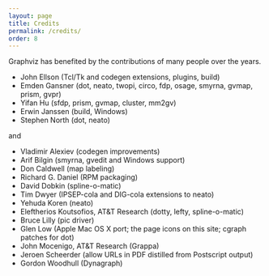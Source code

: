 ```yaml
---
layout: page
title: Credits
permalink: /credits/
order: 8
---
```

         
         
Graphviz has benefited by the contributions of many people over the years.

* John Ellson (Tcl/Tk and codegen extensions, plugins, build)
* Emden Gansner (dot, neato, twopi, circo, fdp, osage, smyrna, gvmap, prism, gvpr)
* Yifan Hu (sfdp, prism, gvmap, cluster, mm2gv)
* Erwin Janssen (build, Windows)
* Stephen North (dot, neato)

and

* Vladimir Alexiev (codegen improvements)
* Arif Bilgin (smyrna, gvedit and Windows support)
* Don Caldwell (map labeling)
* Richard G. Daniel (RPM packaging)
* David Dobkin (spline-o-matic)
* Tim Dwyer (IPSEP-cola and DIG-cola extensions to neato)
* Yehuda Koren (neato)
* Eleftherios Koutsofios, AT&amp;T Research (dotty, lefty, spline-o-matic)
* Bruce Lilly (pic driver)
* Glen Low (Apple Mac OS X port; the page icons on this site; cgraph patches for dot)
* John Mocenigo, AT&amp;T Research (Grappa)
* Jeroen Scheerder (allow URLs in PDF distilled from Postscript output)
* Gordon Woodhull (Dynagraph)

